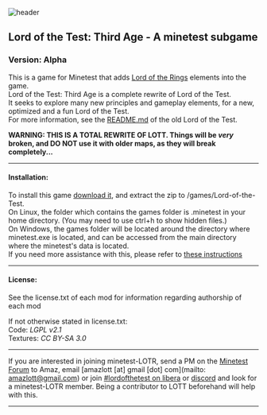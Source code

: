 ![header](https://raw.githubusercontent.com/minetest-LOTR/Lord-of-the-Test/v2-rewrite/menu/header.png)
## Lord of the Test: Third Age - A minetest subgame
### Version: Alpha

This is a game for Minetest that adds [Lord of the Rings](https://en.wikipedia.org/wiki/The_Lord_of_the_Rings) elements into the game.  
Lord of the Test: Third Age is a complete rewrite of Lord of the Test.  
It seeks to explore many new principles and gameplay elements, for a new, optimized and a fun Lord of the Test.  
For more information, see the [README.md](https://github.com/minetest-LOTR/Lord-of-the-Test/blob/v2-rewrite/README.md) of the old Lord of the Test.

**WARNING: THIS IS A TOTAL REWRITE OF LOTT. Things will be *very* broken, and DO NOT use it with older maps, as they will break completely...**

-----------------------------------------------------------------------------------------------

#### Installation:

To install this game [download it](../../archive/v1.1.0.zip), and extract the zip to <your minetest folder>/games/Lord-of-the-Test.  
On Linux, the folder which contains the games folder is .minetest in your home directory. (You may need to use ctrl+h to show hidden files.)  
On Windows, the games folder will be located around the directory where minetest.exe is located, and can be accessed from the main directory where the minetest's data is located.  
If you need more assistance with this, please refer to [these instructions](https://wiki.minetest.net/Games#Installing_games)

-----------------------------------------------------------------------------------------------

#### License:

See the license.txt of each mod for information regarding authorship of each mod

If not otherwise stated in license.txt:  
Code: *LGPL v2.1*  
Textures: *CC BY-SA 3.0*  

-----------------------------------------------------------------------------------------------

If you are interested in joining minetest-LOTR, send a PM on the [Minetest Forum](https://forum.minetest.net/index.php) to Amaz, email [amazlott [at] gmail [dot] com](mailto: amazlott@gmail.com) or join [#lordofthetest on libera](https://web.libera.chat/?channels=#lordofthetest) or [discord](https://discordapp.com/invite/3qyymp2) and look for a minetest-LOTR member. Being a contributor to LOTT beforehand will help with this.

-----------------------------------------------------------------------------------------------
